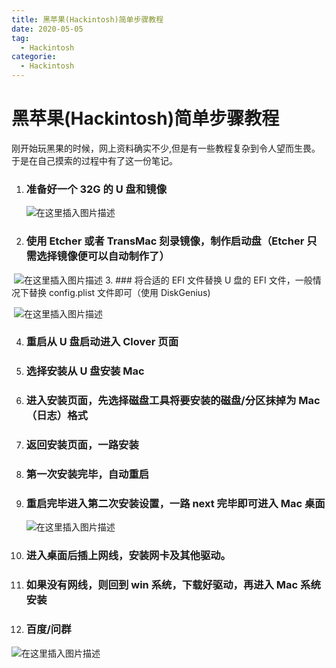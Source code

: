 ```yaml
---
title: 黑苹果(Hackintosh)简单步骤教程
date: 2020-05-05
tag:
  - Hackintosh
categorie:
  - Hackintosh
---
```


# 黑苹果(Hackintosh)简单步骤教程

​ 刚开始玩黑果的时候，网上资料确实不少,但是有一些教程复杂到令人望而生畏。于是在自己摸索的过程中有了这一份笔记。

1. ### 准备好一个 32G 的 U 盘和镜像

   ![在这里插入图片描述](https://img-blog.csdnimg.cn/20200810183246743.png?x-oss-process=image/watermark,type_ZmFuZ3poZW5naGVpdGk,shadow_10,text_aHR0cHM6Ly9ibG9nLmNzZG4ubmV0L3dlaXhpbl80NjI4NDMwMg==,size_16,color_FFFFFF,t_70)

2. ### 使用 Etcher 或者 TransMac 刻录镜像，制作启动盘（Etcher 只需选择镜像便可以自动制作了）

​ ![在这里插入图片描述](https://img-blog.csdnimg.cn/20200810183441409.png?x-oss-process=image/watermark,type_ZmFuZ3poZW5naGVpdGk,shadow_10,text_aHR0cHM6Ly9ibG9nLmNzZG4ubmV0L3dlaXhpbl80NjI4NDMwMg==,size_16,color_FFFFFF,t_70) 3. ### 将合适的 EFI 文件替换 U 盘的 EFI 文件，一般情况下替换 config.plist 文件即可（使用 DiskGenius)

​ ![在这里插入图片描述](https://img-blog.csdnimg.cn/20200810183516287.png?x-oss-process=image/watermark,type_ZmFuZ3poZW5naGVpdGk,shadow_10,text_aHR0cHM6Ly9ibG9nLmNzZG4ubmV0L3dlaXhpbl80NjI4NDMwMg==,size_16,color_FFFFFF,t_70)
​

4. ### 重启从 U 盘启动进入 Clover 页面

5. ### 选择安装从 U 盘安装 Mac

6. ### 进入安装页面，先选择磁盘工具将要安装的磁盘/分区抹掉为 Mac（日志）格式

7. ### 返回安装页面，一路安装

8. ### 第一次安装完毕，自动重启

9. ### 重启完毕进入第二次安装设置，一路 next 完毕即可进入 Mac 桌面

   ![在这里插入图片描述](https://img-blog.csdnimg.cn/20200810183833487.png?x-oss-process=image/watermark,type_ZmFuZ3poZW5naGVpdGk,shadow_10,text_aHR0cHM6Ly9ibG9nLmNzZG4ubmV0L3dlaXhpbl80NjI4NDMwMg==,size_16,color_FFFFFF,t_70)

10. ### 进入桌面后插上网线，安装网卡及其他驱动。

11. ### 如果没有网线，则回到 win 系统，下载好驱动，再进入 Mac 系统安装

12. ### 百度/问群

![在这里插入图片描述](https://img-blog.csdnimg.cn/20200810183942849.png?x-oss-process=image/watermark,type_ZmFuZ3poZW5naGVpdGk,shadow_10,text_aHR0cHM6Ly9ibG9nLmNzZG4ubmV0L3dlaXhpbl80NjI4NDMwMg==,size_16,color_FFFFFF,t_70)
